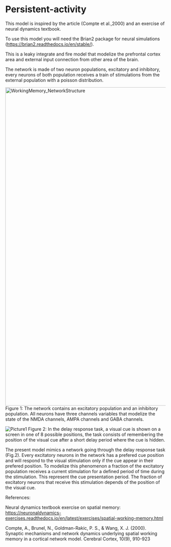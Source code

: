 # Persistent-activity

This model is inspired by the article (Compte et al.,2000) and an exercise of neural dynamics textbook. 

To use this model you will need the Brian2 package for neural simulations (https://brian2.readthedocs.io/en/stable/).

This is a leaky integrate and fire model that modelize the prefrontal cortex area and external input connection from other area of the brain.

The network is made of two neuron populations, excitatory and inhibitory, every neurons of both population receives a train of stimulations from the external population with a poisson distribution.


<img width="1000" alt="WorkingMemory_NetworkStructure" src="https://user-images.githubusercontent.com/93595122/160181322-468990e5-7f68-4a38-8191-dbdf2d7f7b9f.png">     Figure 1: The network contains an excitatory population and an inhibitory population. All neurons have three channels variables that modelize the state of the NMDA channels, AMPA channels and GABA channels.


![Picture1](https://user-images.githubusercontent.com/93595122/160186440-1bfb8aa2-b7fa-436d-9140-4f27eeadba3b.png)
 Figure 2: In the delay response task, a visual cue is shown on a screen in one of 8 possible positions, the task consists of remembering the position of the visual cue after a short delay period where the cue is hidden.

The present model mimics a network going through the delay response task (Fig.2). Every excitatory neurons in the network has a prefered cue position and will respond to the visual stimulation only if the cue appear in their prefered position. To modelize this phenomenon a fraction of the excitatory population receives a current stimulation for a defined period of time during the stimulation. This represent the cue presentation period. The fraction of excitatory neurons that receive this stimulation depends of the position of the visual cue.

References:

Neural dynamics textbook exercise on spatial memory: https://neuronaldynamics-exercises.readthedocs.io/en/latest/exercises/spatial-working-memory.html

Compte, A., Brunel, N., Goldman-Rakic, P. S., & Wang, X. J. (2000). Synaptic mechanisms and network dynamics underlying spatial working memory in a cortical network model. Cerebral Cortex, 10(9), 910-923

